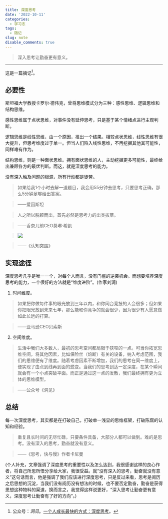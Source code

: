 ```yaml
---
title: 深度思考
date: '2022-10-11'
categories:
  - 学习志
tags:
  - 随记
slug: note
disable_comments: true
---
```

> 深入思考让勤奋更有意义。
---

这是一篇摘记[^1]。
[^1]:公众号：_洞见_。[一个人成长最快的方式：深度思考](https://mp.weixin.qq.com/s/gWGSpEEdPvs8djKcjMzsfQ)。


## 必要性

斯坦福大学教授卡罗尔·德伟克，曾将思维模式分为三种：感性思维、逻辑思维和结构思维。

感性思维属于点状思维，对事件没有延伸思考，只是基于某个情绪点进行主观判断。

逻辑思维是线性思维，由一个原因，推出一个结果。相较点状思维，线性思维有很大提升，但思考维度过于单一。但当人们陷入线性思维，不再挖掘其他其可能性，同样难有作为。

结构思维，则是一种面状思维。拥有面状思维的人，主动挖掘更多可能性，最终给出兼顾各方的最优判断。而这，就是深度思考的能力。

没有深入触及问题的根源，所有行动都是徒劳。

> 如果给我1个小时去解一道题目，我会用55分钟去思考，只要思考正确，那么5分钟足够给出答案。

> ——爱因斯坦


> 人之所以脱颖而出，首先必然是思考力的出类拔萃。

> ——香奈儿前CEO莫琳·希凯

> ![](/images/1011.png)

> ——《认知突围》

## 实现途径

深度思考几乎是唯一一个，对每个人而言，没有门槛的逆袭机会。而想要培养深度思考的能力，一个很好的方法就是“维度进阶”。(作家刘润)

1. 时间维度。

> 如果把你做每件事的眼光放到三年以内，和你同台竞技的人会很多；但如果你把眼光放到未来七年，那么能和你竞争的就会很少，因为很少有人愿意做如此长远的打算。

> ——亚马逊CEO贝索斯

2. 空间维度。

> 生活中我们大多数人，最初的思考空间都局限于狭窄的一点。可当你拓宽思维空间，将其他因素，比如保险丝（熔断）有关的设备，纳入考虑范围，我们的思维便有了维度。随着考虑因素不断增加，我们的思考在同一维度上，便实现了由点到线再到面的蜕变。当我们的思考到达一定深度，在某个瞬间就会有一个小点突破平面。而正是通过这一点的发散，我们最终拥有更为立体的思维模型。


> ——公众号《洞见》

## 总结
每一次深度思考，其实都是在打破自己，打破单一浅显的思维框架，打破陈腐的认知和经验。

> 重复且长时间的无尽忙碌，只要条件具备，大部分人都可以做到。难的是思考。没有深入的思考，勤奋就没有意义。

> ——《思考，快与慢》作者卡尼曼


(个人补充，文章强调了深度思考的重要性以及怎么达到，我很感谢这样的良心作者，将自己所思所悟分享给大家，我很受益。就“没有深入的思考，勤奋就没有意义”这句话而言，他是强调了我们应该进行深度思考，只是反过来看，思考是阅历之后思想的沉淀，当我们没有阅历没有想法的时候，也不要否定勤奋，勤奋是获得思想这种物料的渠道，换而言之，我觉得这样说更好，“深入思考让勤奋更有意义，深度思考让勤奋有了好的方向”。)


